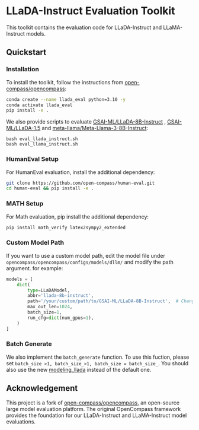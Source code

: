 # LLaDA-Instruct Evaluation Toolkit
This toolkit contains the evaluation code for LLaDA-Instruct and LLaMA-Instruct models.

## Quickstart

### Installation
To install the toolkit, follow the instructions from [open-compass/opencompass](https://github.com/open-compass/opencompass):
```bash
conda create --name llada_eval python=3.10 -y
conda activate llada_eval
pip install -e .
```

We also provide scripts to evaluate [GSAI-ML/LLaDA-8B-Instruct](https://hf-mirror.com/GSAI-ML/LLaDA-8B-Instruct/tree/main) , [GSAI-ML/LLaDA-1.5](https://hf-mirror.com/GSAI-ML/LLaDA-1.5/tree/main) and [meta-llama/Meta-Llama-3-8B-Instruct](https://hf-mirror.com/meta-llama/Meta-Llama-3-8B-Instruct):
```
bash eval_llada_instruct.sh
bash eval_llama_instruct.sh
```

### HumanEval Setup
For HumanEval evaluation, install the additional dependency:
```bash
git clone https://github.com/open-compass/human-eval.git
cd human-eval && pip install -e .
```

### MATH Setup
For Math evaluation, pip install the additional dependency:
```bash
pip install math_verify latex2sympy2_extended
```
### Custom Model Path
If you want to use a custom model path, edit the model file under `opencompass/opencompass/configs/models/dllm/` and modify the path argument. for example:
```python
models = [
    dict(
        type=LLaDAModel,
        abbr='llada-8b-instruct',
        path='/your/custom/path/to/GSAI-ML/LLaDA-8B-Instruct',  # Change this path
        max_out_len=1024,
        batch_size=1,
        run_cfg=dict(num_gpus=1),
    )
]

```

### Batch Generate
We also implement the `batch_generate` function. To use this fuction, please set `batch_size >1, batch_size_>1, batch_size = batch_size_`. You should also use the new [modeling_llada](../modeling_llada.py) instead of the default one.

## Acknowledgement
This project is a fork of [open-compass/opencompass](https://github.com/open-compass/opencompass), an open-source large model evaluation platform. The original OpenCompass framework provides the foundation for our LLaDA-Instruct and LLaMA-Instruct model evaluations.